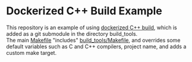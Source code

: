 # Dockerized C++ Build Example

This repository is an example of using [dockerized C++ build](https://github.com/f-squirrel/dockerized_cpp), which is added as a git submodule in the directory build_tools.<br>
The main [Makefile](https://github.com/f-squirrel/dockerized_cpp_build_example/blob/master/Makefile) "includes" [build_tools/Makefile](https://github.com/f-squirrel/dockerized_cpp_build_example/blob/master/Makefile#L8), and overrides some default variables such as C and C++ compilers, project name, and adds a custom make target.
